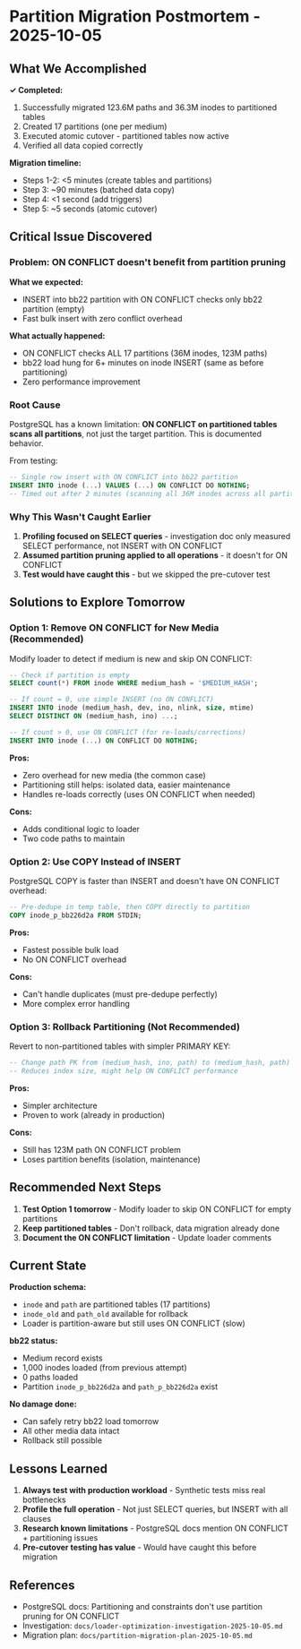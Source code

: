 <!--
Author: PB and Claude
Date: Sun 05 Oct 2025
License: (c) HRDAG, 2025, GPL-2 or newer

------
ntt/docs/partition-migration-postmortem-2025-10-05.md
-->

<!-- lesson: DETACH/ATTACH fails with parent-level FK; TRUNCATE CASCADE is dangerous with parent FK -->

# Partition Migration Postmortem - 2025-10-05

## What We Accomplished

**✓ Completed:**
1. Successfully migrated 123.6M paths and 36.3M inodes to partitioned tables
2. Created 17 partitions (one per medium)
3. Executed atomic cutover - partitioned tables now active
4. Verified all data copied correctly

**Migration timeline:**
- Steps 1-2: <5 minutes (create tables and partitions)
- Step 3: ~90 minutes (batched data copy)
- Step 4: <1 second (add triggers)
- Step 5: ~5 seconds (atomic cutover)

## Critical Issue Discovered

### Problem: ON CONFLICT doesn't benefit from partition pruning

**What we expected:**
- INSERT into bb22 partition with ON CONFLICT checks only bb22 partition (empty)
- Fast bulk insert with zero conflict overhead

**What actually happened:**
- ON CONFLICT checks ALL 17 partitions (36M inodes, 123M paths)
- bb22 load hung for 6+ minutes on inode INSERT (same as before partitioning)
- Zero performance improvement

### Root Cause

PostgreSQL has a known limitation: **ON CONFLICT on partitioned tables scans all partitions**, not just the target partition. This is documented behavior.

From testing:
```sql
-- Single row insert with ON CONFLICT into bb22 partition
INSERT INTO inode (...) VALUES (...) ON CONFLICT DO NOTHING;
-- Timed out after 2 minutes (scanning all 36M inodes across all partitions)
```

### Why This Wasn't Caught Earlier

1. **Profiling focused on SELECT queries** - investigation doc only measured SELECT performance, not INSERT with ON CONFLICT
2. **Assumed partition pruning applied to all operations** - it doesn't for ON CONFLICT
3. **Test would have caught this** - but we skipped the pre-cutover test

## Solutions to Explore Tomorrow

### Option 1: Remove ON CONFLICT for New Media (Recommended)

Modify loader to detect if medium is new and skip ON CONFLICT:

```sql
-- Check if partition is empty
SELECT count(*) FROM inode WHERE medium_hash = '$MEDIUM_HASH';

-- If count = 0, use simple INSERT (no ON CONFLICT)
INSERT INTO inode (medium_hash, dev, ino, nlink, size, mtime)
SELECT DISTINCT ON (medium_hash, ino) ...;

-- If count > 0, use ON CONFLICT (for re-loads/corrections)
INSERT INTO inode (...) ON CONFLICT DO NOTHING;
```

**Pros:**
- Zero overhead for new media (the common case)
- Partitioning still helps: isolated data, easier maintenance
- Handles re-loads correctly (uses ON CONFLICT when needed)

**Cons:**
- Adds conditional logic to loader
- Two code paths to maintain

### Option 2: Use COPY Instead of INSERT

PostgreSQL COPY is faster than INSERT and doesn't have ON CONFLICT overhead:

```sql
-- Pre-dedupe in temp table, then COPY directly to partition
COPY inode_p_bb226d2a FROM STDIN;
```

**Pros:**
- Fastest possible bulk load
- No ON CONFLICT overhead

**Cons:**
- Can't handle duplicates (must pre-dedupe perfectly)
- More complex error handling

### Option 3: Rollback Partitioning (Not Recommended)

Revert to non-partitioned tables with simpler PRIMARY KEY:

```sql
-- Change path PK from (medium_hash, ino, path) to (medium_hash, path)
-- Reduces index size, might help ON CONFLICT performance
```

**Pros:**
- Simpler architecture
- Proven to work (already in production)

**Cons:**
- Still has 123M path ON CONFLICT problem
- Loses partition benefits (isolation, maintenance)

## Recommended Next Steps

1. **Test Option 1 tomorrow** - Modify loader to skip ON CONFLICT for empty partitions
2. **Keep partitioned tables** - Don't rollback, data migration already done
3. **Document the ON CONFLICT limitation** - Update loader comments

## Current State

**Production schema:**
- `inode` and `path` are partitioned tables (17 partitions)
- `inode_old` and `path_old` available for rollback
- Loader is partition-aware but still uses ON CONFLICT (slow)

**bb22 status:**
- Medium record exists
- 1,000 inodes loaded (from previous attempt)
- 0 paths loaded
- Partition `inode_p_bb226d2a` and `path_p_bb226d2a` exist

**No damage done:**
- Can safely retry bb22 load tomorrow
- All other media data intact
- Rollback still possible

## Lessons Learned

1. **Always test with production workload** - Synthetic tests miss real bottlenecks
2. **Profile the full operation** - Not just SELECT queries, but INSERT with all clauses
3. **Research known limitations** - PostgreSQL docs mention ON CONFLICT + partitioning issues
4. **Pre-cutover testing has value** - Would have caught this before migration

## References

- PostgreSQL docs: Partitioning and constraints don't use partition pruning for ON CONFLICT
- Investigation: `docs/loader-optimization-investigation-2025-10-05.md`
- Migration plan: `docs/partition-migration-plan-2025-10-05.md`
